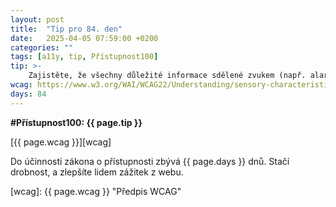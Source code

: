 ```yaml
---
layout: post
title:  "Tip pro 84. den"
date:   2025-04-05 07:59:00 +0200
categories: ""
tags: [a11y, tip, Přístupnost100]
tip: >- 
    Zajistěte, že všechny důležité informace sdělené zvukem (např. alarm, oznamovací tón) jsou dostupné i vizuálně (např. textovou zprávou nebo ikonou).
wcag: https://www.w3.org/WAI/WCAG22/Understanding/sensory-characteristics
days: 84
---
```

**#Přístupnost100: {{ page.tip }}**

[{{ page.wcag }}][wcag]

Do účinnosti zákona o přístupnosti zbývá {{ page.days }} dnů. Stačí drobnost, a zlepšíte lidem zážitek z webu.

[wcag]: {{ page.wcag }} "Předpis WCAG"
